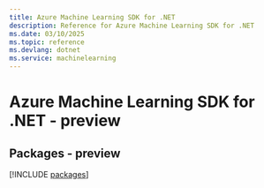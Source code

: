 ```yaml
---
title: Azure Machine Learning SDK for .NET
description: Reference for Azure Machine Learning SDK for .NET
ms.date: 03/10/2025
ms.topic: reference
ms.devlang: dotnet
ms.service: machinelearning
---
```

# Azure Machine Learning SDK for .NET - preview
## Packages - preview
[!INCLUDE [packages](machine-learning-index.md)]